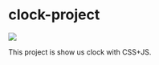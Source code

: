 # clock-project
<img src="https://i.ibb.co/GkrhBHj/clock.png">

This project is show us clock with CSS+JS. 
